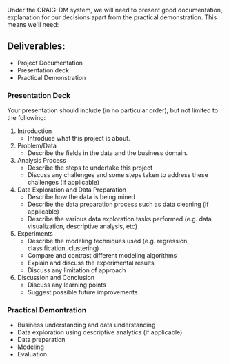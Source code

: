 Under the CRAIG-DM system, we will need to present good documentation, explanation for our decisions apart from the practical demonstration. This means we'll need:

## Deliverables:
* Project Documentation
* Presentation deck
* Practical Demonstration

### Presentation Deck
Your presentation should include (in no particular order), but not limited to the following:
1. Introduction
    - Introduce what this project is about.
2. Problem/Data
    - Describe the fields in the data and the business domain.
3. Analysis Process
    - Describe the steps to undertake this project
    - Discuss any challenges and some steps taken to address these challenges (if applicable)
4. Data Exploration and Data Preparation
    - Describe how the data is being mined
    - Describe the data preparation process such as data cleaning (if applicable)
    - Describe the various data exploration tasks performed (e.g. data visualization, descriptive analysis, etc)
5. Experiments
    - Describe the modeling techniques used (e.g. regression, classification, clustering)
    - Compare and contrast different modeling algorithms
    - Explain and discuss the experimental results
    - Discuss any limitation of approach
6. Discussion and Conclusion
    - Discuss any learning points
    - Suggest possible future improvements

### Practical Demontration
- Business understanding and data understanding
- Data exploration using descriptive analytics (if applicable)
- Data preparation
- Modeling
- Evaluation
